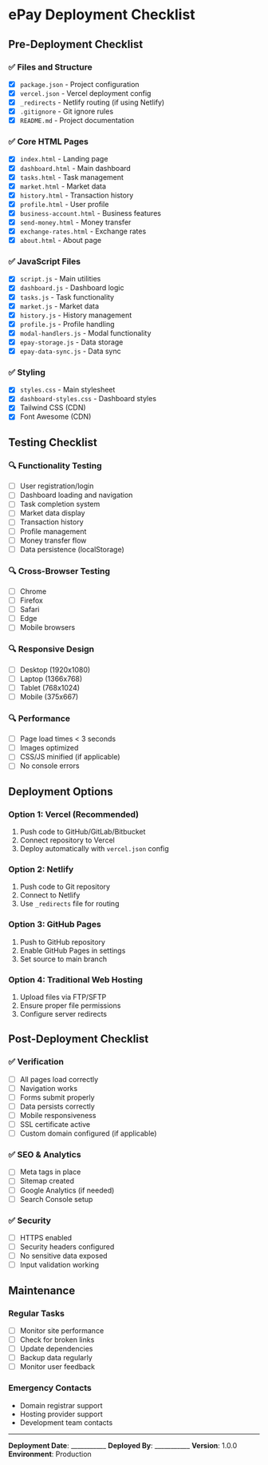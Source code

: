 # ePay Deployment Checklist

## Pre-Deployment Checklist

### ✅ Files and Structure
- [x] `package.json` - Project configuration
- [x] `vercel.json` - Vercel deployment config
- [x] `_redirects` - Netlify routing (if using Netlify)
- [x] `.gitignore` - Git ignore rules
- [x] `README.md` - Project documentation

### ✅ Core HTML Pages
- [x] `index.html` - Landing page
- [x] `dashboard.html` - Main dashboard
- [x] `tasks.html` - Task management
- [x] `market.html` - Market data
- [x] `history.html` - Transaction history
- [x] `profile.html` - User profile
- [x] `business-account.html` - Business features
- [x] `send-money.html` - Money transfer
- [x] `exchange-rates.html` - Exchange rates
- [x] `about.html` - About page

### ✅ JavaScript Files
- [x] `script.js` - Main utilities
- [x] `dashboard.js` - Dashboard logic
- [x] `tasks.js` - Task functionality
- [x] `market.js` - Market data
- [x] `history.js` - History management
- [x] `profile.js` - Profile handling
- [x] `modal-handlers.js` - Modal functionality
- [x] `epay-storage.js` - Data storage
- [x] `epay-data-sync.js` - Data sync

### ✅ Styling
- [x] `styles.css` - Main stylesheet
- [x] `dashboard-styles.css` - Dashboard styles
- [x] Tailwind CSS (CDN)
- [x] Font Awesome (CDN)

## Testing Checklist

### 🔍 Functionality Testing
- [ ] User registration/login
- [ ] Dashboard loading and navigation
- [ ] Task completion system
- [ ] Market data display
- [ ] Transaction history
- [ ] Profile management
- [ ] Money transfer flow
- [ ] Data persistence (localStorage)

### 🔍 Cross-Browser Testing
- [ ] Chrome
- [ ] Firefox
- [ ] Safari
- [ ] Edge
- [ ] Mobile browsers

### 🔍 Responsive Design
- [ ] Desktop (1920x1080)
- [ ] Laptop (1366x768)
- [ ] Tablet (768x1024)
- [ ] Mobile (375x667)

### 🔍 Performance
- [ ] Page load times < 3 seconds
- [ ] Images optimized
- [ ] CSS/JS minified (if applicable)
- [ ] No console errors

## Deployment Options

### Option 1: Vercel (Recommended)
1. Push code to GitHub/GitLab/Bitbucket
2. Connect repository to Vercel
3. Deploy automatically with `vercel.json` config

### Option 2: Netlify
1. Push code to Git repository
2. Connect to Netlify
3. Use `_redirects` file for routing

### Option 3: GitHub Pages
1. Push to GitHub repository
2. Enable GitHub Pages in settings
3. Set source to main branch

### Option 4: Traditional Web Hosting
1. Upload files via FTP/SFTP
2. Ensure proper file permissions
3. Configure server redirects

## Post-Deployment Checklist

### ✅ Verification
- [ ] All pages load correctly
- [ ] Navigation works
- [ ] Forms submit properly
- [ ] Data persists correctly
- [ ] Mobile responsiveness
- [ ] SSL certificate active
- [ ] Custom domain configured (if applicable)

### ✅ SEO & Analytics
- [ ] Meta tags in place
- [ ] Sitemap created
- [ ] Google Analytics (if needed)
- [ ] Search Console setup

### ✅ Security
- [ ] HTTPS enabled
- [ ] Security headers configured
- [ ] No sensitive data exposed
- [ ] Input validation working

## Maintenance

### Regular Tasks
- [ ] Monitor site performance
- [ ] Check for broken links
- [ ] Update dependencies
- [ ] Backup data regularly
- [ ] Monitor user feedback

### Emergency Contacts
- Domain registrar support
- Hosting provider support
- Development team contacts

---

**Deployment Date**: ___________
**Deployed By**: ___________
**Version**: 1.0.0
**Environment**: Production

